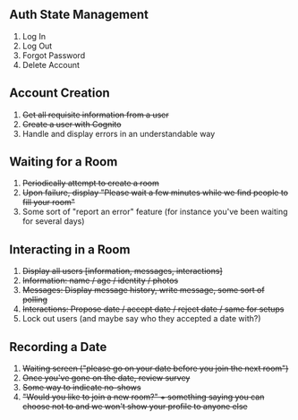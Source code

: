 ## Auth State Management
1. Log In
2. Log Out
3. Forgot Password
4. Delete Account

## Account Creation
1. ~~Get all requisite information from a user~~
2. ~~Create a user with Cognito~~
3. Handle and display errors in an understandable way

## Waiting for a Room
1. ~~Periodically attempt to create a room~~
2. ~~Upon failure, display "Please wait a few minutes while we find people to fill your room"~~
3. Some sort of "report an error" feature (for instance you've been waiting for several days)

## Interacting in a Room
1. ~~Display all users [information, messages, interactions]~~
2. ~~Information: name / age / identity / photos~~
3. ~~Messages: Display message history, write message, some sort of polling~~
4. ~~Interactions: Propose date / accept date / reject date / same for setups~~
5. Lock out users (and maybe say who they accepted a date with?)

## Recording a Date
1. ~~Waiting screen ("please go on your date before you join the next room")~~
2. ~~Once you've gone on the date, review survey~~
3. ~~Some way to indicate no-shows~~
4. ~~"Would you like to join a new room?" + something saying you can choose not to and we 
won't show your profile to anyone else~~